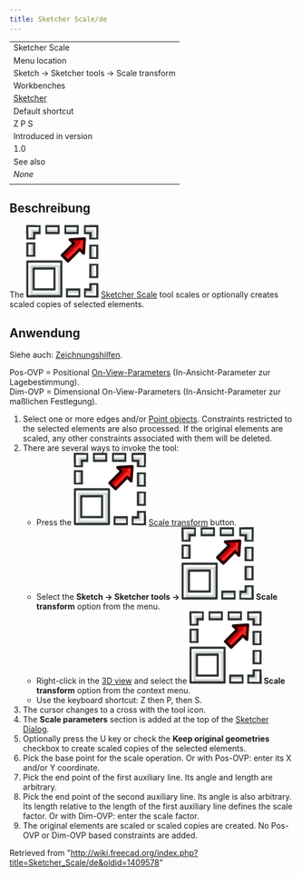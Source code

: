 ```yaml
---
title: Sketcher Scale/de
---
```


|                                                      |
| ---------------------------------------------------- |
| Sketcher Scale                                       |
| Menu location                                        |
| Sketch → Sketcher tools → Scale transform            |
| Workbenches                                          |
| [Sketcher](/Sketcher_Workbench "Sketcher Workbench") |
| Default shortcut                                     |
| Z P S                                                |
| Introduced in version                                |
| 1.0                                                  |
| See also                                             |
| _None_                                               |
|                                                      |

## Beschreibung

The ![](/src/assets/images/Sketcher_Scale.svg) [Sketcher Scale](/Sketcher_Scale "Sketcher Scale") tool scales or optionally creates scaled copies of selected elements.

## Anwendung

Siehe auch: [Zeichnungshilfen](/Sketcher_Workbench/de#Zeichnungshilfen "Sketcher Workbench/de").

Pos-OVP = Positional [On-View-Parameters](/Sketcher_Preferences/de#Allgemein "Sketcher Preferences/de") (In-Ansicht-Parameter zur Lagebestimmung).  
Dim-OVP = Dimensional On-View-Parameters (In-Ansicht-Parameter zur maßlichen Festlegung).

1. Select one or more edges and/or [Point objects](/Sketcher_CreatePoint "Sketcher CreatePoint"). Constraints restricted to the selected elements are also processed. If the original elements are scaled, any other constraints associated with them will be deleted.
2. There are several ways to invoke the tool:
   - Press the ![](/src/assets/images/Sketcher_Scale.svg) [Scale transform](/Sketcher_Scale "Sketcher Scale") button.
   - Select the **Sketch → Sketcher tools → ![](/src/assets/images/Sketcher_Scale.svg) Scale transform** option from the menu.
   - Right-click in the [3D view](/3D_view "3D view") and select the **![](/src/assets/images/Sketcher_Scale.svg) Scale transform** option from the context menu.
   - Use the keyboard shortcut: Z then P, then S.
3. The cursor changes to a cross with the tool icon.
4. The **Scale parameters** section is added at the top of the [Sketcher Dialog](/Sketcher_Dialog "Sketcher Dialog").
5. Optionally press the U key or check the **Keep original geometries** checkbox to create scaled copies of the selected elements.
6. Pick the base point for the scale operation. Or with Pos-OVP: enter its X and/or Y coordinate.
7. Pick the end point of the first auxiliary line. Its angle and length are arbitrary.
8. Pick the end point of the second auxiliary line. Its angle is also arbitrary. Its length relative to the length of the first auxiliary line defines the scale factor. Or with Dim-OVP: enter the scale factor.
9. The original elements are scaled or scaled copies are created. No Pos-OVP or Dim-OVP based constraints are added.

Retrieved from "<http://wiki.freecad.org/index.php?title=Sketcher_Scale/de&oldid=1409578>"
